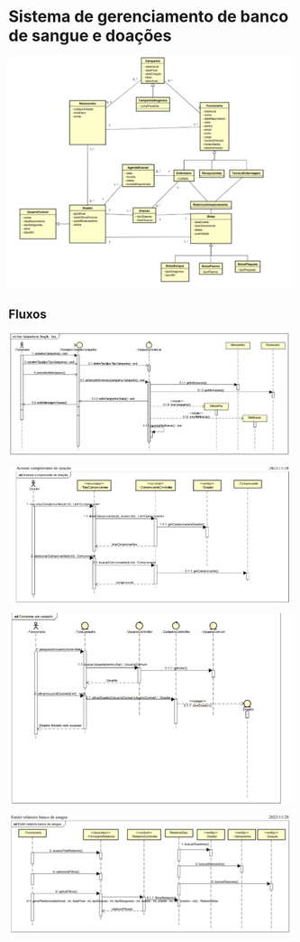 # Sistema de gerenciamento de banco de sangue e doações


[![N|Solid](https://github.com/raquelbrto/doevida/blob/main/img/Captura%20de%20tela%202025-04-21%20011544.png?raw=true)](https://github.com/raquelbrto/doevida/blob/main/img/Captura%20de%20tela%202025-04-21%20011544.png?raw=true)

## Fluxos

[![N|Solid](https://github.com/raquelbrto/doevida/blob/main/img/criar-c.png?raw=true)](https://github.com/raquelbrto/doevida/blob/main/img/criar-c.png?raw=true)

[![N|Solid](https://github.com/raquelbrto/doevida/blob/main/img/acessar-comp.png?raw=true)](https://github.com/raquelbrto/doevida/blob/main/img/acessar-comp.png?raw=true)

[![N|Solid](https://github.com/raquelbrto/doevida/blob/main/img/completar-prec.png?raw=true)](https://github.com/raquelbrto/doevida/blob/main/img/completar-prec.png?raw=true)

[![N|Solid](https://github.com/raquelbrto/doevida/blob/main/img/emitir-relatorio.png?raw=true)](https://github.com/raquelbrto/doevida/blob/main/img/emitir-relatorio.png?raw=true)